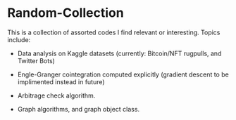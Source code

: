 # Random-Collection
This is a collection of assorted codes I find relevant or interesting. Topics include:


- Data analysis on Kaggle datasets (currently: Bitcoin/NFT rugpulls, and Twitter Bots)

- Engle-Granger cointegration computed explicitly (gradient descent to be implimented instead in future)

- Arbitrage check algorithm. 

- Graph algorithms, and graph object class.


